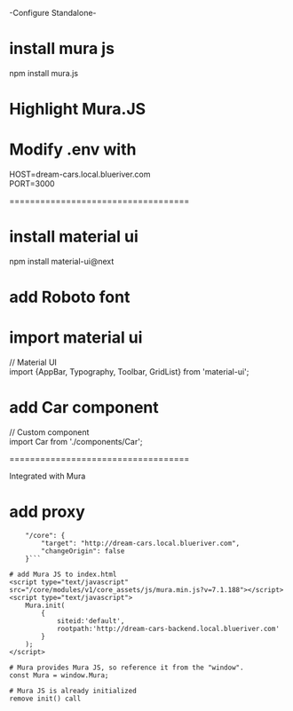 -Configure Standalone-

# install mura js
npm install mura.js  

# Highlight Mura.JS

# Modify .env with
HOST=dream-cars.local.blueriver.com  
PORT=3000  

===================================
# install material ui
npm install material-ui@next  

# add Roboto font
<link href="https://fonts.googleapis.com/css?family=Roboto:300,400,500" rel="stylesheet">  

# import material ui
// Material UI  
import {AppBar, Typography, Toolbar, GridList} from 'material-ui';  

# add Car component
// Custom component  
import Car from './components/Car';  

===================================

Integrated with Mura
# add proxy
```	"proxy": {  
	"/core": {  
		"target": "http://dream-cars.local.blueriver.com",  
		"changeOrigin": false  
	}```

# add Mura JS to index.html
<script type="text/javascript" src="/core/modules/v1/core_assets/js/mura.min.js?v=7.1.188"></script>
<script type="text/javascript">
	Mura.init(
		{
			siteid:'default',
			rootpath:'http://dream-cars-backend.local.blueriver.com'
		}
	);
</script>

# Mura provides Mura JS, so reference it from the "window".
const Mura = window.Mura;

# Mura JS is already initialized
remove init() call

